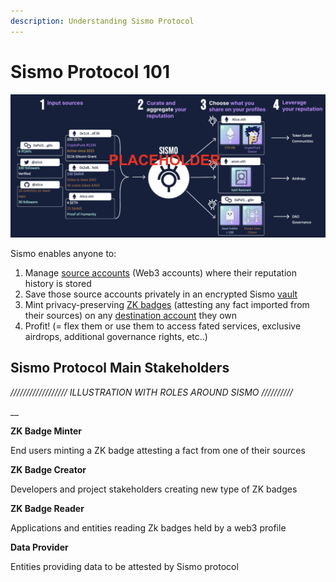 ```yaml
---
description: Understanding Sismo Protocol
---
```


# Sismo Protocol 101

![////////////////// ILLUSTRATION PLACEHOLDER (PROTOCOL OVERVIEW) /////////////////////////](<../.gitbook/assets/Screenshot 2022-03-07 at 16.21.38.png>)

Sismo enables anyone to:

1. Manage [source accounts](https://sismo.gitbook.io/sismo/sismo-protocol/main-concepts/sources) (Web3 accounts) where their reputation history is stored
2. Save those source accounts privately in an encrypted Sismo [vault](https://sismo.gitbook.io/sismo/sismo-protocol/main-concepts/shielded-vault)
3. Mint privacy-preserving [ZK badges](https://sismo.gitbook.io/sismo/sismo-protocol/main-concepts/zk-badges) (attesting any fact imported from their sources) on any [destination account](https://sismo.gitbook.io/sismo/sismo-protocol/main-concepts/destinations) they own
4. Profit! (= flex them or use them to access fated services, exclusive airdrops, additional governance rights, etc..)

##

## Sismo Protocol Main Stakeholders

_////////////////// ILLUSTRATION WITH ROLES AROUND SISMO //////////_

__

**ZK Badge Minter**

End users minting a ZK badge attesting a fact from one of their sources

**ZK Badge Creator**

Developers and project stakeholders creating new type of ZK badges

**ZK Badge Reader**

Applications and entities reading Zk badges held by a web3 profile

**Data Provider**

Entities providing data to be attested by Sismo protocol
